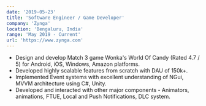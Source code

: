 ```yaml
---
date: '2019-05-23'
title: 'Software Engineer / Game Developer'
company: 'Zynga'
location: 'Bengaluru, India'
range: 'May 2019 - Current'
url: 'https://www.zynga.com'
---
```


- Design and develop Match 3 game Wonka's World Of Candy (Rated 4.7 / 5) for Android, iOS, Windows, Amazon platforms.
- Developed highly scalable features from scratch with DAU of 150k+.
- Implemented Event systems with excellent understanding of NGui, MVVM architecture using C#, Unity.
- Developed and interacted with other major components - Animators, animations, FTUE, Local and Push Notifications, DLC system.
